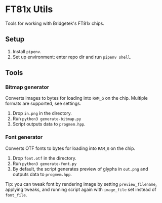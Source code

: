 # FT81x Utils

Tools for working with Bridgetek's FT81x chips.

## Setup

1. Install `pipenv`.
2. Set up environment: enter repo dir and run `pipenv shell`.

## Tools

### Bitmap generator

Converts images to bytes for loading into `RAM_G` on the chip. Multiple formats are supported, see settings.

1. Drop `in.png` in the directory.
2. Run `python3 generate-bitmap.py`
3. Script outputs data to `progmem.hpp`.

### Font generator

Converts OTF fonts to bytes for loading into `RAM_G` on the chip.

1. Drop `font.otf` in the directory.
2. Run `python3 generate-font.py`
3. By default, the script generates preview of glyphs in `out.png` and outputs data to `progmem.hpp`.

Tip: you can tweak font by rendering image by setting `preview_filename`, applying tweaks, and running script again with `image_file` set instead of `font_file`.